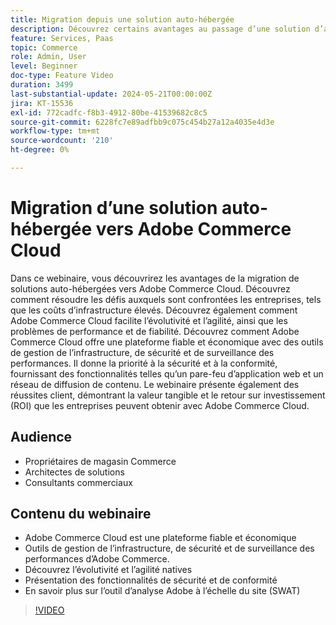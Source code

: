 ```yaml
---
title: Migration depuis une solution auto-hébergée
description: Découvrez certains avantages au passage d’une solution d’auto-hébergement sur site à Adobe Commerce Cloud. L’option Adobe Commerce Cloud est une plateforme fiable et rentable qui offre des outils de gestion de l’infrastructure, de sécurité et de surveillance des performances, ce qui se traduit par une productivité accrue.
feature: Services, Paas
topic: Commerce
role: Admin, User
level: Beginner
doc-type: Feature Video
duration: 3499
last-substantial-update: 2024-05-21T00:00:00Z
jira: KT-15536
exl-id: 772cadfc-f8b3-4912-80be-41539682c8c5
source-git-commit: 6228fc7e89adfbb9c075c454b27a12a4035e4d3e
workflow-type: tm+mt
source-wordcount: '210'
ht-degree: 0%

---
```


# Migration d’une solution auto-hébergée vers Adobe Commerce Cloud

Dans ce webinaire, vous découvrirez les avantages de la migration de solutions auto-hébergées vers Adobe Commerce Cloud. Découvrez comment résoudre les défis auxquels sont confrontées les entreprises, tels que les coûts d’infrastructure élevés.  Découvrez également comment Adobe Commerce Cloud facilite l’évolutivité et l’agilité, ainsi que les problèmes de performance et de fiabilité. &#x200B;Découvrez comment Adobe Commerce Cloud offre une plateforme fiable et économique avec des outils de gestion de l’infrastructure, de sécurité et de surveillance des performances. &#x200B;Il donne la priorité à la sécurité et à la conformité, fournissant des fonctionnalités telles qu’un pare-feu d’application web et un réseau de diffusion de contenu. Le webinaire présente également des réussites client, démontrant la valeur tangible et le retour sur investissement (ROI) que les entreprises peuvent obtenir avec Adobe Commerce Cloud.

## Audience

* Propriétaires de magasin Commerce
* Architectes de solutions
* Consultants commerciaux


## Contenu du webinaire

* Adobe Commerce Cloud est une plateforme fiable et économique
* Outils de gestion de l’infrastructure, de sécurité et de surveillance des performances d’Adobe Commerce. &#x200B;
* Découvrez l’évolutivité et l’agilité natives
* Présentation des fonctionnalités de sécurité et de conformité
* En savoir plus sur l’outil d’analyse Adobe à l’échelle du site (SWAT)

>[!VIDEO](https://video.tv.adobe.com/v/3429251?learn=on)
